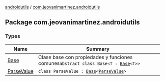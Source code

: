 [androidutils](../index.md) / [com.jeovanimartinez.androidutils](./index.md)

## Package com.jeovanimartinez.androidutils

### Types

| Name | Summary |
|---|---|
| [Base](-base/index.md) | Clase base con propiedades y funciones comunes`abstract class Base<T : `[`Base`](-base/index.md)`<T>>` |
| [ParseValue](-parse-value/index.md) | `class ParseValue : `[`Base`](-base/index.md)`<`[`ParseValue`](-parse-value/index.md)`>` |
